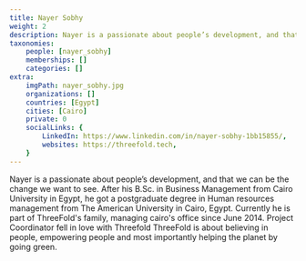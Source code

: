 ```yaml
---
title: Nayer Sobhy
weight: 2
description: Nayer is a passionate about people’s development, and that we can be the change we want to see.
taxonomies:
    people: [nayer_sobhy]
    memberships: []
    categories: []
extra:
    imgPath: nayer_sobhy.jpg
    organizations: []
    countries: [Egypt]
    cities: [Cairo]
    private: 0
    socialLinks: {
        LinkedIn: https://www.linkedin.com/in/nayer-sobhy-1bb15855/,
        websites: https://threefold.tech,
    }
---
```


Nayer is a passionate about people’s development, and that we can be the change we want to see. After his B.Sc. in Business Management from Cairo University in Egypt, he got a postgraduate degree in Human resources management from The American University in Cairo, Egypt. Currently he is part of ThreeFold's family, managing cairo's office since June 2014. Project Coordinator fell in love with Threefold ThreeFold is about believing in people, empowering people and most importantly helping the planet by going green.
